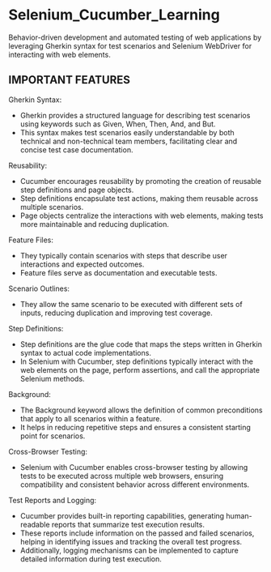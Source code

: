 # Selenium_Cucumber_Learning

Behavior-driven development and automated testing of web applications by leveraging Gherkin syntax for test scenarios and Selenium WebDriver for interacting with web elements.

## IMPORTANT FEATURES

Gherkin Syntax: 
   * Gherkin provides a structured language for describing test scenarios using keywords such as Given, When, Then, And, and But. 
   * This syntax makes test scenarios easily understandable by both technical and non-technical team members, facilitating clear and concise test case documentation.
    
Reusability: 
   * Cucumber encourages reusability by promoting the creation of reusable step definitions and page objects. 
   * Step definitions encapsulate test actions, making them reusable across multiple scenarios. 
   * Page objects centralize the interactions with web elements, making tests more maintainable and reducing duplication.
    
Feature Files: 
   * They typically contain scenarios with steps that describe user interactions and expected outcomes. 
   * Feature files serve as documentation and executable tests.
    
Scenario Outlines: 
   * They allow the same scenario to be executed with different sets of inputs, reducing duplication and improving test coverage.

Step Definitions: 
   * Step definitions are the glue code that maps the steps written in Gherkin syntax to actual code implementations.
   * In Selenium with Cucumber, step definitions typically interact with the web elements on the page, perform assertions, and call the appropriate Selenium methods.
    
Background: 
   * The Background keyword allows the definition of common preconditions that apply to all scenarios within a feature.
   * It helps in reducing repetitive steps and ensures a consistent starting point for scenarios.

Cross-Browser Testing: 
   * Selenium with Cucumber enables cross-browser testing by allowing tests to be executed across multiple web browsers, ensuring compatibility and consistent behavior across different environments.
    
Test Reports and Logging: 
   * Cucumber provides built-in reporting capabilities, generating human-readable reports that summarize test execution results. 
   * These reports include information on the passed and failed scenarios, helping in identifying issues and tracking the overall test progress.
   * Additionally, logging mechanisms can be implemented to capture detailed information during test execution.
    

